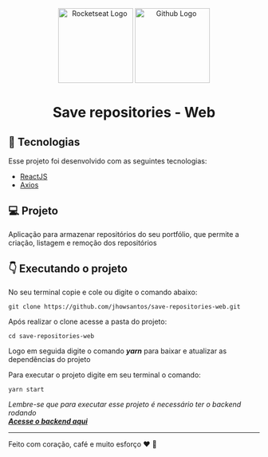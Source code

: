 <div align="center">
  <img alt="Rocketseat Logo" src="https://avatars1.githubusercontent.com/u/28929274?s=280&v=4" width="150" />
  <img alt="Github Logo" src="https://image.flaticon.com/icons/png/512/25/25231.png" width="150" />
</div>

<h1 align="center">
  Save repositories - Web
</h1>



## :pushpin: Tecnologias 

Esse projeto foi desenvolvido com as seguintes tecnologias:

- [ReactJS](https://pt-br.reactjs.org/)
- [Axios](https://github.com/axios/axios)

## :computer: Projeto

Aplicação para armazenar repositórios do seu portfólio, que permite a criação, listagem e remoção dos repositórios  

## :point_down: Executando o projeto

No seu terminal copie e cole ou digite o comando abaixo:

```git
git clone https://github.com/jhowsantos/save-repositories-web.git
````

Após realizar o clone acesse a pasta do projeto:

```git
cd save-repositories-web
````

Logo em seguida digite o comando __*yarn*__ para baixar e atualizar as dependências do projeto  

Para executar o projeto digite em seu terminal o comando:

```terminal
yarn start
````

_Lembre-se que para executar esse projeto é necessário ter o backend rodando_  
[__*Acesse o backend aqui*__](https://github.com/jhowsantos/save-repositories-backend.git)

---
Feito com coração, café e muito esforço :heart: :rocket: